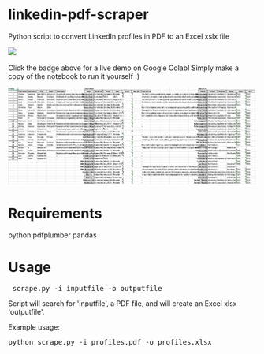 # linkedin-pdf-scraper
Python script to convert LinkedIn profiles in PDF to an Excel xslx file

[<img src="https://img.shields.io/badge/live-demo-brightgreen?style=for-the-badge&logo=appveyor?">](https://colab.research.google.com/drive/11Y05qje8OhoB36qS7Mo5oEo3vdJygPGT?usp=sharing)

Click the badge above for a live demo on Google Colab! Simply make a copy of the notebook to run it yourself :)


![alt tag](https://github.com/btphan95/linkedin-pdf-scraper/blob/master/preview.png?raw=true)
            
Requirements
============
python
pdfplumber
pandas

Usage
============
<pre> scrape.py -i inputfile -o outputfile
</pre>
Script will search for 'inputfile', a PDF file, and will create an Excel xlsx 'outputfile'.

Example usage:
<pre>
python scrape.py -i profiles.pdf -o profiles.xlsx
</pre>
